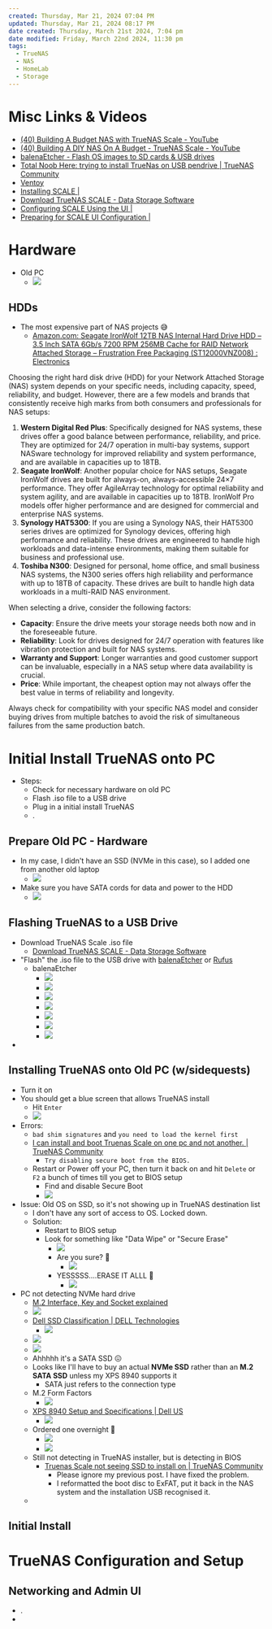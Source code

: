 ```yaml
---
created: Thursday, Mar 21, 2024 07:04 PM
updated: Thursday, Mar 21, 2024 08:17 PM
date created: Thursday, March 21st 2024, 7:04 pm
date modified: Friday, March 22nd 2024, 11:30 pm
tags:
  - TrueNAS
  - NAS
  - HomeLab
  - Storage
---
```


# Misc Links & Videos
- [(40) Building A Budget NAS with TrueNAS Scale - YouTube](https://www.youtube.com/watch?v=iSpL9LnczVQ)
- [(40) Building A DIY NAS On A Budget - TrueNAS Scale - YouTube](https://www.youtube.com/watch?v=jf_5FaVFnrU)
- [balenaEtcher - Flash OS images to SD cards & USB drives](https://etcher.balena.io/)
- [Total Noob Here: trying to install TrueNas on USB pendrive | TrueNAS Community](https://www.truenas.com/community/threads/total-noob-here-trying-to-install-truenas-on-usb-pendrive.102312/)
- [Ventoy](https://www.ventoy.net/en/index.html)
- [Installing SCALE |](https://www.truenas.com/docs/scale/gettingstarted/install/installingscale/)
- [Download TrueNAS SCALE - Data Storage Software](https://www.truenas.com/download-truenas-scale/?submissionGuid=b256dc43-0345-4eee-9ce8-83b058681d6c)
- [Configuring SCALE Using the UI |](https://www.truenas.com/docs/scale/23.10/gettingstarted/configure/uiconfigurationscale/)
- [Preparing for SCALE UI Configuration |](https://www.truenas.com/docs/scale/gettingstarted/install/installprepnonenterprise/)
# Hardware
- Old PC
	- ![](IMG-20240322153112079.png)
## HDDs
- The most expensive part of NAS projects 😅
	- [Amazon.com: Seagate IronWolf 12TB NAS Internal Hard Drive HDD – 3.5 Inch SATA 6Gb/s 7200 RPM 256MB Cache for RAID Network Attached Storage – Frustration Free Packaging (ST12000VNZ008) : Electronics](https://www.amazon.com/Seagate-IronWolf-12TB-Internal-Drive/dp/B084ZTSMWF)
  
Choosing the right hard disk drive (HDD) for your Network Attached Storage (NAS) system depends on your specific needs, including capacity, speed, reliability, and budget. However, there are a few models and brands that consistently receive high marks from both consumers and professionals for NAS setups:
1. **Western Digital Red Plus**: Specifically designed for NAS systems, these drives offer a good balance between performance, reliability, and price. They are optimized for 24/7 operation in multi-bay systems, support NASware technology for improved reliability and system performance, and are available in capacities up to 18TB.
2. **Seagate IronWolf**: Another popular choice for NAS setups, Seagate IronWolf drives are built for always-on, always-accessible 24×7 performance. They offer AgileArray technology for optimal reliability and system agility, and are available in capacities up to 18TB. IronWolf Pro models offer higher performance and are designed for commercial and enterprise NAS systems.
3. **Synology HAT5300**: If you are using a Synology NAS, their HAT5300 series drives are optimized for Synology devices, offering high performance and reliability. These drives are engineered to handle high workloads and data-intense environments, making them suitable for business and professional use.
4. **Toshiba N300**: Designed for personal, home office, and small business NAS systems, the N300 series offers high reliability and performance with up to 18TB of capacity. These drives are built to handle high data workloads in a multi-RAID NAS environment.

When selecting a drive, consider the following factors:
- **Capacity**: Ensure the drive meets your storage needs both now and in the foreseeable future.
- **Reliability**: Look for drives designed for 24/7 operation with features like vibration protection and built for NAS systems.
- **Warranty and Support**: Longer warranties and good customer support can be invaluable, especially in a NAS setup where data availability is crucial.
- **Price**: While important, the cheapest option may not always offer the best value in terms of reliability and longevity.

Always check for compatibility with your specific NAS model and consider buying drives from multiple batches to avoid the risk of simultaneous failures from the same production batch.
# Initial Install TrueNAS onto PC
- Steps:
	- Check for necessary hardware on old PC
	- Flash .iso file to a USB drive
	- Plug in a initial install TrueNAS
	- .
## Prepare Old PC - Hardware
- In my case, I didn't have an SSD (NVMe in this case), so I added one from another old laptop
	- ![](IMG-20240322153551912.png)
- Make sure you have SATA cords for data and power to the HDD
	- ![](IMG-20240322183337356.png)
## Flashing TrueNAS to a USB Drive
- Download TrueNAS Scale .iso file
	- [Download TrueNAS SCALE - Data Storage Software](https://www.truenas.com/download-truenas-scale/?submissionGuid=b256dc43-0345-4eee-9ce8-83b058681d6c) 
- "Flash" the .iso file to the USB drive with [balenaEtcher](https://etcher.balena.io/) or [Rufus](https://rufus.ie/en/)
	- balenaEtcher 
		- ![](IMG-20240321200339446.png)
		- ![](IMG-20240321200536640.png)
		- ![](IMG-20240321200600459.png)
		- ![](IMG-20240321200727215.png)
		- ![](IMG-20240321200816421.png)
		- ![](IMG-20240321200848777.png)
		- ![](IMG-20240321201727697.png)
- 
## Installing TrueNAS onto Old PC (w/sidequests)
- Turn it on
- You should get a blue screen that allows TrueNAS install
	- Hit `Enter`
	- ![](IMG-20240322193419746.png)
- Errors:
	- `bad shim signatures` and `you need to load the kernel first`
	- [I can install and boot Truenas Scale on one pc and not another. | TrueNAS Community](https://www.truenas.com/community/threads/i-can-install-and-boot-truenas-scale-on-one-pc-and-not-another.106601/)
		- `Try disabling secure boot from the BIOS.`
	- Restart or Power off your PC, then turn it back on and hit `Delete` or `F2` a bunch of times till you get to BIOS setup
		- Find and disable Secure Boot
		- ![](IMG-20240322193526832.png)
- Issue: Old OS on SSD, so it's not showing up in TrueNAS destination list
	- I don't have any sort of access to OS.  Locked down.
	- Solution:
		- Restart to BIOS setup
		- Look for something like "Data Wipe" or "Secure Erase"
			- ![](IMG-20240322194928178.png)
			- Are you sure? 🤔
				- ![](IMG-20240322195314784.png)
			- YESSSSS....ERASE IT ALLL 👿
				- ![](IMG-20240322195331132.png)
- PC not detecting NVMe hard drive
	- [M.2 Interface, Key and Socket explained](https://www.atpinc.com/blog/what-is-m.2-M-B-BM-key-socket-3)
	- ![](_attachments/Turning%20Old%20PC%20into%20NAS%20in%202024/IMG-20240322232532184.png)
	- [‎Dell SSD Classification | DELL Technologies](https://www.dell.com/community/en/conversations/inspiron/dell-ssd-classification/647f8d18f4ccf8a8ded8bf24)
		- ![](_attachments/Turning%20Old%20PC%20into%20NAS%20in%202024/IMG-20240322233725728.png)
	- ![](_attachments/Turning%20Old%20PC%20into%20NAS%20in%202024/IMG-20240322232325273.png)
	- ![](_attachments/Turning%20Old%20PC%20into%20NAS%20in%202024/IMG-20240322232412962.png)
	- Ahhhhh it's a SATA SSD 😖
	- Looks like I'll have to buy an actual **NVMe SSD** rather than an **M.2 SATA SSD** unless my XPS 8940 supports it
		- SATA just refers to the connection type
	- M.2 Form Factors
		- ![](_attachments/Turning%20Old%20PC%20into%20NAS%20in%202024/IMG-20240322232816814.png)
	- [XPS 8940 Setup and Specifications | Dell US](https://www.dell.com/support/manuals/en-us/xps-8940-desktop/xps-8940-setup-and-specifications/specifications-of-xps-8940?guid=guid-7c9f07ce-626e-44ca-be3a-a1fb036413f9&lang=en-us) 
		- ![](_attachments/Turning%20Old%20PC%20into%20NAS%20in%202024/IMG-20240322233032344.png)
	- Ordered one overnight 🥴
		- ![](_attachments/Turning%20Old%20PC%20into%20NAS%20in%202024/IMG-20240323115107483.png)
		- ![](_attachments/Turning%20Old%20PC%20into%20NAS%20in%202024/IMG-20240323115310427.png)
	- Still not detecting in TrueNAS installer, but is detecting in BIOS
		- [Truenas Scale not seeing SSD to install on | TrueNAS Community](https://www.truenas.com/community/threads/truenas-scale-not-seeing-ssd-to-install-on.104153/)
			- Please ignore my previous post. I have fixed the problem.  
			- I reformatted the boot disc to ExFAT, put it back in the NAS system and the installation USB recognised it.
	- 
## Initial Install 

# TrueNAS Configuration and Setup
## Networking and Admin UI 
- .
- 